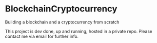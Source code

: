 # BlockchainCryptocurrency
Building a blockchain and a cryptocurrency from scratch

This project is dev done, up and running, hosted in a private repo.
Please contact me via email for further info.

